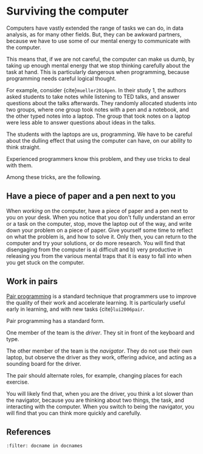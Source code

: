 # Surviving the computer

Computers have vastly extended the range of tasks we can do, in data analysis,
as for many other fields. But, they can be awkward partners, because we have
to use some of our mental energy to communicate with the computer.

This means that, if we are not careful, the computer can make us dumb, by
taking up enough mental energy that we stop thinking carefully about the task
at hand. This is particularly dangerous when programming, because programming
needs careful logical thought.

For example, consider {cite}`mueller2014pen`. In their study 1, the
authors asked students to take notes while listening to TED talks, and answer
questions about the talks afterwards. They randomly allocated students into
two groups, where one group took notes with a pen and a notebook, and the
other typed notes into a laptop. The group that took notes on a laptop were
less able to answer questions about ideas in the talks.

The students with the laptops are us, programming. We have to be careful about the dulling effect that using the computer can have, on our ability to think straight.

Experienced programmers know this problem, and they use tricks to deal with them.

Among these tricks, are the following.

## Have a piece of paper and a pen next to you

When _working_ on the computer, have a piece of paper and a pen next to you on your desk. When you notice that you don't fully understand an error or a task on the computer, stop, move the laptop out of the way, and write down your problem on a piece of paper. Give yourself some time to reflect on what the problem is, and how to solve it. Only then, you can return to the computer and try your solutions, or do more research. You will find that disengaging from the computer is a) difficult and b) very productive in releasing you from the various mental traps that it is easy to fall into when you get stuck on the computer.

## Work in pairs

[Pair programming](https://en.wikipedia.org/wiki/Pair_programming) is
a standard technique that programmers use to improve the quality of their work
and accelerate learning. It is particularly useful early in learning, and with new tasks {cite}`lui2006pair`.

Pair programming has a standard form.

One member of the team is the _driver_. They sit in front of the keyboard and
type.

The other member of the team is the _navigator_. They do not use their own laptop, but observe the driver as they work, offering advice, and acting as a sounding board for the driver.

The pair should alternate roles, for example, changing places for each exercise.

You will likely find that, when you are the driver, you think a lot slower
than the navigator, because you are thinking about two things, the task, and
interacting with the computer. When you switch to being the navigator, you
will find that you can think more quickly and carefully.

## References

```{bibliography} course_refs.bib
:filter: docname in docnames
```
